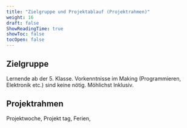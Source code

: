 ```yaml
---
title: "Zielgruppe und Projektablauf (Projektrahmen)"
weight: 16
draft: false
ShowReadingTime: true
showToc: false
tocOpen: false
---
```


## Zielgruppe
Lernende ab der 5. Klasse. Vorkenntnisse im Making (Programmieren, Elektronik etc.) sind keine nötig. Möhlichst Inklusiv.

## Projektrahmen
Projektwoche, Projekt tag, Ferien,
